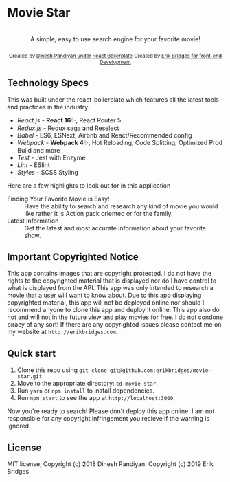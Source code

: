 <!-- <img src="" alt="react redux boilerplate banner" align="center" /> -->

# Movie Star

<br />

<div align="center">A simple, easy to use search engine for your favorite movie!</div>

<br />

<div align="center">
  <sub>Created by <a href="https://twitter.com/flexdinesh">Dinesh Pandiyan under React Boilerplate</a></sub>
   <sub>Created by <a href="https://erikbridges.com">Erik Bridges for front-end Development</a></sub>
</div>

## Technology Specs

This was built under the react-boilerplate which features all the latest tools and practices in the industry.

- _React.js_ - **React 16**✨, React Router 5
- _Redux.js_ - Redux saga and Reselect
- _Babel_ - ES6, ESNext, Airbnb and React/Recommended config
- _Webpack_ - **Webpack 4**✨, Hot Reloading, Code Splitting, Optimized Prod Build and more
- _Test_ - Jest with Enzyme
- _Lint_ - ESlint
- _Styles_ - SCSS Styling

Here are a few highlights to look out for in this application

<dl>
  <dt>Finding Your Favorite Movie is Easy! </dt>
  <dd>Have the ability to search and research any kind of movie you would like rather it is Action pack oriented or for the family.</dd>

  <dt>Latest Information</dt>
  <dd>Get the latest and most accurate information about your favorite show.</dd>
</dl>

## Important Copyrighted Notice

This app contains images that are copyright protected. I do not have the rights to the copyrighted
material that is displayed nor do I have control to what is displayed from the API. This app was
only intended to research a movie that a user will want to know about. Due to this app displaying
copyrighted material, this app will not be deployed online nor should I recommend anyone to clone this
app and deploy it online. This app also do not and will not in the future view and play movies for free.
I do not condone piracy of any sort! If there are any copyrighted issues please contact me on my website
at `http://erikbridges.com`.

## Quick start

1. Clone this repo using `git clone git@github.com:erikbridges/movie-star.git`
2. Move to the appropriate directory: `cd movie-star`.<br />
3. Run `yarn` or `npm install` to install dependencies.<br />
4. Run `npm start` to see the app at `http://localhost:3000`.

Now you're ready to search! Please don't deploy this app online.
I am not responsible for any copyright infringement you recieve if
the warning is ignored.

## License

MIT license, Copyright (c) 2018 Dinesh Pandiyan.
Copyright (c) 2019 Erik Bridges
